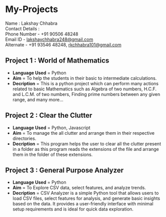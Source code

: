 # My-Projects
Name : Lakshay Chhabra\
Contact Details : \
  Phone Number - +91 90506 48248\
  Email ID - lakshaychhabra248@gmail.com\
  Alternate - +91 93546 48248, rkchhabra101@gmail.com
## Project 1 : World of Mathematics
* **Language Used** = Python
* **Aim** = To help the students in their basic to intermediate calculations.
* **Decription** = This is a python project which can perform many actions related to basic Mathematics such as Algebra of two numbers, H.C.F. and L.C.M. of two numbers, Finding prime numbers between any given range, and many more... 
## Project 2 : Clear the Clutter
* **Language Used** = Python, Javascript
* **Aim** = To manage the all clutter and arrange them in their respective directories.
* **Decription** = This program helps the user to clear all the clutter present in a folder as this program reads the extensions of the file and arrange them in the folder of these extensions.
## Project 3 : General Purpose Analyzer
* **Language Used** = Python
* **Aim** = To Explore CSV data, select features, and analyze trends.
* **Decription** = CSV Analyzer is a simple Python tool that allows users to load CSV files, select features for analysis, and generate basic insights based on the data. It provides a user-friendly interface with minimal setup requirements and is ideal for quick data exploration. 
